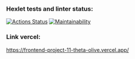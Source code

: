 ### Hexlet tests and linter status:
[![Actions Status](https://github.com/Marina093/frontend-project-11/workflows/hexlet-check/badge.svg)](https://github.com/Marina093/frontend-project-11/actions)
[![Maintainability](https://api.codeclimate.com/v1/badges/c4ede6ceba58931a5ee8/maintainability)](https://codeclimate.com/github/Marina093/frontend-project-11/maintainability)

### Link vercel:
https://frontend-project-11-theta-olive.vercel.app/
